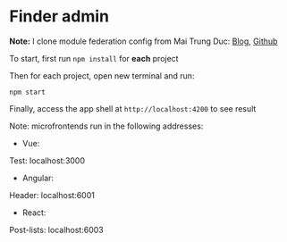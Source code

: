 # Finder admin

**Note:** I clone module federation config from Mai Trung Duc: [Blog](https://viblo.asia/p/microfrontend-module-federation-dua-microservices-den-voi-frontend-AZoJjXEEVY7), [Github](https://github.com/maitrungduc1410/viblo-microfrontend)

To start, first run `npm install` for **each** project

Then for each project, open new terminal and run:

```
npm start
```

Finally, access the app shell at `http://localhost:4200` to see result

Note: microfrontends run in the following addresses:

- Vue:

Test: localhost:3000

- Angular:

Header: localhost:6001

- React:

Post-lists: localhost:6003
